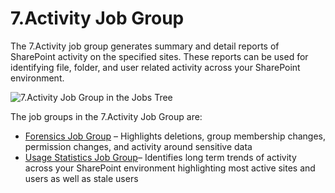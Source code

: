 # 7.Activity Job Group

The 7.Activity job group generates summary and detail reports of SharePoint activity on the
specified sites. These reports can be used for identifying file, folder, and user related activity
across your SharePoint environment.

![7.Activity Job Group in the Jobs Tree](/img/product_docs/accessanalyzer/12.0/solutions/sharepoint/activity/jobstree.webp)

The job groups in the 7.Activity Job Group are:

- [Forensics Job Group](/docs/accessanalyzer/12.0/solutions/sharepoint/activity/forensics/overview.md) – Highlights deletions, group membership changes,
  permission changes, and activity around sensitive data
- [Usage Statistics Job Group](/docs/accessanalyzer/12.0/solutions/sharepoint/activity/usagestatistics/overview.md)– Identifies long term trends of activity
  across your SharePoint environment highlighting most active sites and users as well as stale users
